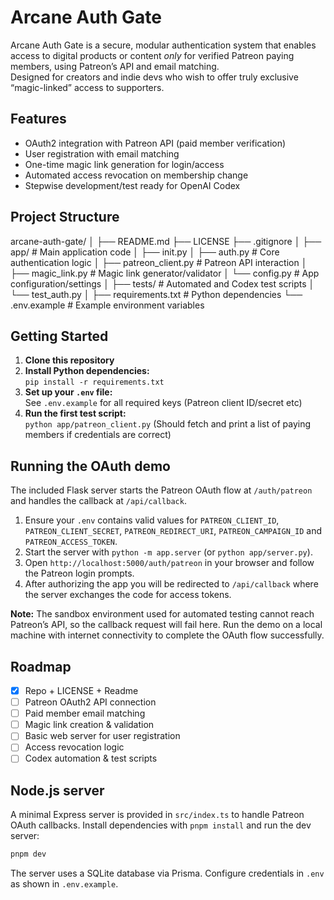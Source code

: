 # Arcane Auth Gate

Arcane Auth Gate is a secure, modular authentication system that enables access to digital products or content *only* for verified Patreon paying members, using Patreon’s API and email matching.  
Designed for creators and indie devs who wish to offer truly exclusive “magic-linked” access to supporters.

## Features

- OAuth2 integration with Patreon API (paid member verification)
- User registration with email matching
- One-time magic link generation for login/access
- Automated access revocation on membership change
- Stepwise development/test ready for OpenAI Codex

## Project Structure

arcane-auth-gate/
│
├── README.md
├── LICENSE
├── .gitignore
│
├── app/ # Main application code
│ ├── init.py
│ ├── auth.py # Core authentication logic
│ ├── patreon_client.py # Patreon API interaction
│ ├── magic_link.py # Magic link generator/validator
│ └── config.py # App configuration/settings
│
├── tests/ # Automated and Codex test scripts
│ └── test_auth.py
│
├── requirements.txt # Python dependencies
└── .env.example # Example environment variables


## Getting Started

1. **Clone this repository**
2. **Install Python dependencies:**  
   `pip install -r requirements.txt`
3. **Set up your `.env` file:**  
   See `.env.example` for all required keys (Patreon client ID/secret etc)
4. **Run the first test script:**  
   `python app/patreon_client.py`
   (Should fetch and print a list of paying members if credentials are correct)

## Running the OAuth demo

The included Flask server starts the Patreon OAuth flow at `/auth/patreon` and
handles the callback at `/api/callback`.

1. Ensure your `.env` contains valid values for `PATREON_CLIENT_ID`,
   `PATREON_CLIENT_SECRET`, `PATREON_REDIRECT_URI`, `PATREON_CAMPAIGN_ID` and
   `PATREON_ACCESS_TOKEN`.
2. Start the server with `python -m app.server` (or `python app/server.py`).
3. Open `http://localhost:5000/auth/patreon` in your browser and follow the
   Patreon login prompts.
4. After authorizing the app you will be redirected to `/api/callback` where the
   server exchanges the code for access tokens.

**Note:** The sandbox environment used for automated testing cannot reach
Patreon’s API, so the callback request will fail here. Run the demo on a local
machine with internet connectivity to complete the OAuth flow successfully.

## Roadmap

- [x] Repo + LICENSE + Readme
- [ ] Patreon OAuth2 API connection
- [ ] Paid member email matching
- [ ] Magic link creation & validation
- [ ] Basic web server for user registration
- [ ] Access revocation logic
- [ ] Codex automation & test scripts

## Node.js server

A minimal Express server is provided in `src/index.ts` to handle Patreon OAuth callbacks.
Install dependencies with `pnpm install` and run the dev server:

```bash
pnpm dev
```

The server uses a SQLite database via Prisma. Configure credentials in `.env` as shown in `.env.example`.
